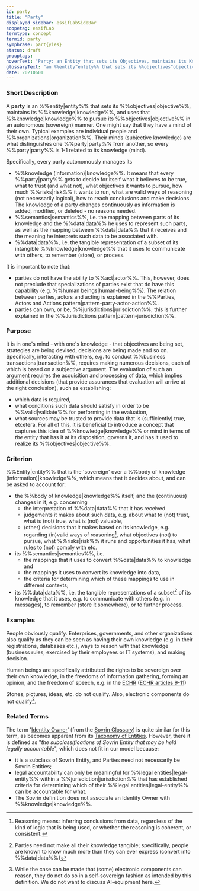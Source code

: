 ```yaml
---
id: party
title: "Party"
displayed_sidebar: essifLabSideBar
scopetag: essifLab
termtype: concept
termid: party
symphrase: part{yies}
status: draft
grouptags:
hoverText: "Party: an Entity that sets its Objectives, maintains its Knowledge, and uses that Knowledge to pursue its Objectives in an autonomous (sovereign) manner. Humans and Organizations are the typical examples."
glossaryText: "an %%entity^entity%% that sets its %%objectives^objective%%, maintains its %%knowledge^knowledge%%, and uses that %%knowledge^knowledge%% to pursue its %%objectives^objective%% in an autonomous (sovereign) manner. Humans and %%organizations^organization%% are the typical examples."
date: 20210601
---
```


### Short Description
A **party** is an %%entity|entity%% that sets its %%objectives|objective%%, maintains its %%knowledge|knowledge%%, and uses that %%knowledge|knowledge%% to pursue its %%objectives|objective%% in an autonomous (sovereign) manner. One might say that they have a mind of their own. Typical examples are individual people and %%organizations|organization%%. Their minds (subjective knowledge) are what distinguishes one %%party|party%% from another, so every %%party|party%% is 1-1 related to its knowledge (mind).

Specifically, every party autonomously manages its
- %%knowledge (information)|knowledge%%. It means that every %%party|party%% gets to decide for itself what it believes to be true, what to trust (and what not), what objectives it wants to pursue, how much %%risks|risk%% it wants to run, what are valid ways of reasoning (not necessarily logical), how to reach conclusions and make decisions. The knowledge of a party changes continuously as information is added, modified, or deleted - no reasons needed.
- %%semantics|semantics%%, i.e. the mapping between parts of its knowledge and the %%data|data%% he uses to represent such parts, as well as the mapping between %%data|data%% that it receives and the meaning he interprets such data to be associated with.
- %%data|data%%, i.e. the tangible representation of a subset of its intangible %%knowledge|knowledge%% that it uses to communicate with others, to remember (store), or process.

It is important to note that:
- parties do not have the ability to %%act|actor%%. This, however, does not preclude that specializations of parties exist that do have this capability (e.g. %%human beings|human-being%%). The relation between parties, actors and acting is explained in the %%Parties, Actors and Actions pattern|pattern-party-actor-action%%.
- parties can own, or be, %%jurisdictions|jurisdiction%%; this is further explained in the %%Jurisdictions pattern|pattern-jurisdiction%%.

### Purpose
It is in one's mind - with one's knowledge - that objectives are being set, strategies are being devised, decisions are being made and so on. Specifically, interacting with others, e.g. to conduct %%business transactions|transaction%%, requires making numerous decisions, each of which is based on a subjective argument. The evaluation of such an argument requires the acquisition and processing of data, which implies additional decisions (that provide assurances that evaluation will arrive at the right conclusion), such as establishing:
- which data is required,
- what conditions such data should satisfy in order to be %%valid|validate%% for performing in the evaluation,
- what sources may be trusted to provide data that is (sufficiently) true,
etcetera. For all of this, it is beneficial to introduce a concept that captures this idea of %%knowledge|knowledge%% or mind in terms of _the_ entity that has it at its disposition, governs it, and has it used to realize its %%objectives|objective%%.

### Criterion
%%Entity|entity%% that is the 'sovereign' over a %%body of knowledge (information)|knowledge%%, which means that it decides about, and can be asked to account for:
- the %%body of knowledge|knowledge%% itself, and the (continuous) changes in it, e.g. concerning
  - the interpretation of %%data|data%% that it has received
  - judgements it makes about such data, e.g. about what to (not) trust, what is (not) true, what is (not) valuable,
  - (other) decisions that it makes based on its knowledge, e.g. regarding (in)valid ways of reasoning[^1], what objectives (not) to pursue, what %%risks|risk%% it runs and opportunities it has, what rules to (not) comply with etc.
- its %%semantics|semantics%%, i.e.
  - the mappings that it uses to convert %%data|data%% to knowledge and
  - the mappings it uses to convert its knowledge into data,
  - the criteria for determining which of these mappings to use in different contexts;
- its %%data|data%%, i.e. the tangible representations of a subset[^2] of its knowledge that it uses, e.g. to communicate with others (e.g. in messages), to remember (store it somewhere), or to further process.

### Examples
People obviously qualify. Enterprises, governments, and other organizations also qualify as they can be seen as having their own knowledge (e.g. in their registrations, databases etc.), ways to reason with that knowledge (business rules, exercised by their employees or IT systems), and making decision.

Human beings are specifically attributed the rights to be sovereign over their own knowledge, in the freedoms of information gathering, forming an opinion, and the freedom of speech, e.g. in the [ECHR](https://www.echr.coe.int "European Convention of Human Rights") ([ECHR articles 9-11](https://www.echr.coe.int/Documents/Convention_ENG.pdf))

Stones, pictures, ideas, etc. do not qualify. Also, electronic components do not qualify[^3].

### Related Terms
The term '[Identity Owner](https://docs.google.com/document/d/1gfIz5TT0cNp2kxGMLFXr19x1uoZsruUe_0glHst2fZ8/edit#heading=h.2e5lma3u6c9g)' (from the [Sovrin Glossary](https://sovrin.org/library/glossary/)) is quite similar for this term, as becomes apparent from its [Taxonomy of Entities](https://docs.google.com/document/d/1gfIz5TT0cNp2kxGMLFXr19x1uoZsruUe_0glHst2fZ8/edit#heading=h.mq7pzglc1j96). However, there it is defined as "_the subclassifications of Sovrin Entity that may be held legally accountable_", which does not fit in our model because:
- it is a subclass of Sovrin Entity, and Parties need not necessarily be Sovrin Entities;
- legal accountability can only be meaningful for %%legal entities|legal-entity%% within a %%jurisdiction|jurisdiction%% that has established criteria for determining which of their %%legal entities|legal-entity%% can be accountable for what.
- The Sovrin definition does not associate an Identity Owner with %%knowledge|knowledge%%.


[^1]: Reasoning means: inferring conclusions from data, regardless of the kind of logic that is being used, or whether the reasoning is coherent, or consistent.

[^2]: Parties need not make all their knowledge tangible; specifically, people are known to know much more than they can ever express (convert into %%data|data%%)

[^3]: While the case can be made that (some) electronic components can reason, they do not do so in a self-sovereign fashion as intended by this definition. We do not want to discuss AI-equipment here.
